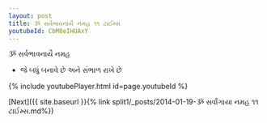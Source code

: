 ```yaml
---
layout: post
title: ૐ સર્વભાવનાયૈ નમહ ૧૧ ટાઈમ્સ
youtubeId: CbM8eIHUAxY
---
```

 
 
 ૐ સર્વભાવનાયૈ નમહ  
 
 -  જે બધું બનાવે છે અને સંભાળ રાખે છે 
 
  
 
  
 
 
 
 
 
 


{% include youtubePlayer.html id=page.youtubeId %}
 
[Next]({{ site.baseurl }}{% link  split1/_posts/2014-01-19-ૐ સર્વાંગાયા નમહ ૧૧ ટાઈમ્સ.md%})
 
